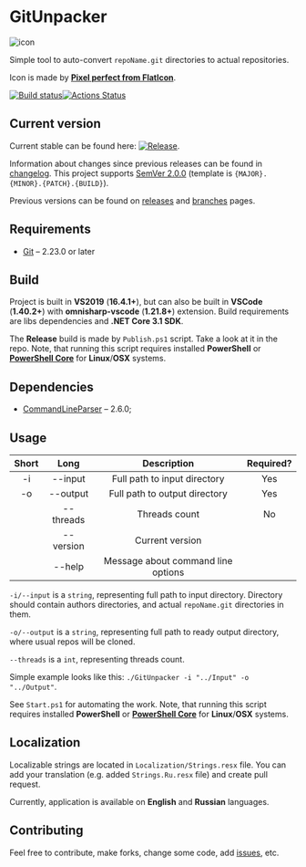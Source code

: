 # GitUnpacker

![icon](GitUnpacker/Resources/icon.ico)

Simple tool to auto-convert `repoName.git` directories to actual repositories.

Icon is made by **[Pixel perfect from FlatIcon](https://www.flaticon.com/authors/pixel-perfect)**.

[![Build status](https://ci.appveyor.com/api/projects/status/khm2742n75a727r4?svg=true)](https://ci.appveyor.com/project/Gigas002/gitunpacker)[![Actions Status](https://github.com/Gigas002/GitUnpacker/workflows/.NET%20Core/badge.svg)](https://github.com/Gigas002/GitUnpacker/actions) 

## Current version

Current stable can be found here: [![Release](https://img.shields.io/github/release/Gigas002/gitunpacker.svg)](https://github.com/Gigas002/gitunpacker/releases/latest).

Information about changes since previous releases can be found in [changelog](CHANGELOG.md). This project supports [SemVer 2.0.0](https://semver.org/) (template is `{MAJOR}.{MINOR}.{PATCH}.{BUILD}`).

Previous versions can be found on [releases](https://github.com/Gigas002/GitUnpacker/releases) and [branches](https://github.com/Gigas002/GitUnpacker/branches) pages.

## Requirements

- [Git](https://git-scm.com/downloads) – 2.23.0 or later

## Build

Project is built in **VS2019** (**16.4.1+**), but can also be built in **VSCode** (**1.40.2+**) with **omnisharp-vscode** (**1.21.8+**) extension. Build requirements are libs dependencies and **.NET Core 3.1 SDK**.

The **Release** build is made by `Publish.ps1` script. Take a look at it in the repo. Note, that running this script requires installed **PowerShell** or **[PowerShell Core](https://github.com/PowerShell/PowerShell)** for **Linux**/**OSX** systems.

## Dependencies

- [CommandLineParser](https://www.nuget.org/packages/CommandLineParser/) – 2.6.0;

## Usage

| Short |   Long    |            Description             | Required? |
| :---: | :-------: | :--------------------------------: | :-------: |
|  -i   |  --input  |    Full path to input directory    |    Yes    |
|  -o   | --output  |   Full path to output directory    |    Yes    |
|       | --threads |           Threads count            |    No     |
|       | --version |          Current version           |           |
|       |  --help   | Message about command line options |           |

`-i/--input` is a `string`, representing full path to input directory. Directory should contain authors directories, and actual `repoName.git` directories in them.

`-o/--output` is a `string`, representing full path to ready output directory, where usual repos will be cloned.

`--threads` is a `int`, representing threads count.

Simple example looks like this: `./GitUnpacker -i "../Input" -o "../Output"`.

See `Start.ps1` for automating the work. Note, that running this script requires installed **PowerShell** or **[PowerShell Core](https://github.com/PowerShell/PowerShell)** for **Linux**/**OSX** systems.

## Localization

Localizable strings are located in `Localization/Strings.resx` file. You can add your translation (e.g. added `Strings.Ru.resx` file) and create pull request.

Currently, application is available on **English** and **Russian** languages.

## Contributing

Feel free to contribute, make forks, change some code, add [issues](https://github.com/Gigas002/GitUnpacker/issues), etc.